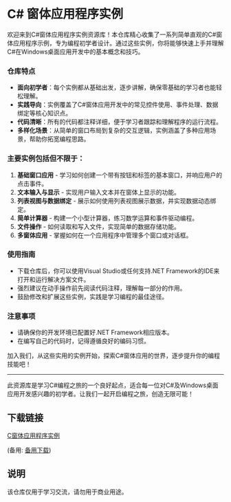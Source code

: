 # C# 窗体应用程序实例

欢迎来到C#窗体应用程序实例资源库！本仓库精心收集了一系列简单直观的C#窗体应用程序示例，专为编程初学者设计。通过这些实例，你将能够快速上手并理解C#在Windows桌面应用开发中的基本概念和技巧。

### 仓库特点

- **面向初学者**：每个实例都从基础出发，逐步讲解，确保零基础的学习者也能轻松理解。
- **实践导向**：实例覆盖了C#窗体应用开发中的常见控件使用、事件处理、数据绑定等核心知识点。
- **代码清晰**：所有的代码都注释详细，便于学习者跟踪和理解程序的运行流程。
- **多样化场景**：从简单的窗口布局到复杂的交互逻辑，实例涵盖了多种应用场景，帮助你拓宽编程思路。

### 主要实例包括但不限于：

1. **基础窗口应用** - 学习如何创建一个带有按钮和标签的基本窗口，并响应用户的点击事件。
2. **文本输入与显示** - 实现用户输入文本并在窗体上显示的功能。
3. **列表视图与数据绑定** - 展示如何使用列表视图展示数据，并实现数据动态绑定。
4. **简单计算器** - 构建一个小型计算器，练习数学运算和事件驱动编程。
5. **文件操作** - 如何读取和写入文件，实现简单的数据存储功能。
6. **多窗体应用** - 掌握如何在一个应用程序中管理多个窗口或对话框。

### 使用指南

- 下载仓库后，你可以使用Visual Studio或任何支持.NET Framework的IDE来打开和运行解决方案文件。
- 强烈建议在动手操作前先阅读代码注释，理解每一部分的作用。
- 鼓励修改和扩展这些实例，实践是学习编程的最佳途径。

### 注意事项

- 请确保你的开发环境已配置好.NET Framework相应版本。
- 在编写自己的代码时，记得遵循良好的编码习惯。

加入我们，从这些实用的实例开始，探索C#窗体应用的世界，逐步提升你的编程技能吧！

---

此资源库是学习C#编程之旅的一个良好起点，适合每一位对C#及Windows桌面应用开发感兴趣的初学者。让我们一起开启编程之旅，创造无限可能！

## 下载链接
[C窗体应用程序实例](https://pan.quark.cn/s/c58b08f4edac) 

(备用: [备用下载](https://pan.baidu.com/s/1TDiE-PTGCPnOIw9IC6g_-Q?pwd=1234))

## 说明

该仓库仅用于学习交流，请勿用于商业用途。

